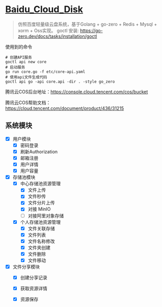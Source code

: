 # [Baidu_Cloud_Disk]()

> 仿照百度轻量级云盘系统，基于Golang + go-zero + Redis + Mysql + xorm + Oss实现。
> goctl 安装: https://go-zero.dev/docs/tasks/installation/goctl

使用到的命令
```text
# 创建API服务
goctl api new core
# 启动服务
go run core.go -f etc/core-api.yaml
# 使用api文件生成代码
goctl api go -api core.api -dir . -style go_zero
```

腾讯云COS后台地址：https://console.cloud.tencent.com/cos/bucket

腾讯云COS帮助文档：https://cloud.tencent.com/document/product/436/31215

## 系统模块
- [x] 用户模块
  - [x] 密码登录
  - [x] 刷新Authorization
  - [x] 邮箱注册
  - [x] 用户详情
  - [x] 用户容量
- [x] 存储池模块
  - [x] 中心存储池资源管理
    - [x] 文件上传
    - [x] 文件秒传
    - [x] 文件分片上传
    - [x] 对接 MinIO
    - [ ] 对接阿里对象存储
  - [x] 个人存储池资源管理
    - [x] 文件关联存储
    - [x] 文件列表
    - [x] 文件名称修改
    - [x] 文件夹创建
    - [x] 文件删除
    - [x] 文件移动
- [x] 文件分享模块
  - [x] 创建分享记录
  - [x] 获取资源详情
  - [x] 资源保存

